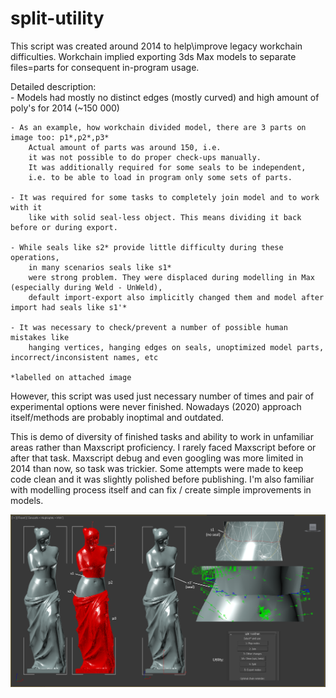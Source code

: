 # split-utility
This script was created around 2014 to help\improve legacy workchain difficulties.
Workchain implied exporting 3ds Max models to separate files=parts for consequent in-program usage.

Detailed description:	
	- Models had mostly no distinct edges (mostly curved) and 
		high amount of poly's for 2014 (~150 000)
	
	- As an example, how workchain divided model, there are 3 parts on image too: p1*,p2*,p3*
		Actual amount of parts was around 150, i.e. 
		it was not possible to do proper check-ups manually.
		It was additionally required for some seals to be independent, 
		i.e. to be able to load in program only some sets of parts.
	
	- It was required for some tasks to completely join model and to work with it 
		like with solid seal-less object. This means dividing it back before or during export.
	
	- While seals like s2* provide little difficulty during these operations, 
		in many scenarios seals like s1*
		were strong problem. They were displaced during modelling in Max (especially during Weld - UnWeld),
		default import-export also implicitly changed them and model after import had seals like s1'*

	- It was necessary to check/prevent a number of possible human mistakes like
		hanging vertices, hanging edges on seals, unoptimized model parts, incorrect/inconsistent names, etc
		
	*labelled on attached image

However, this script was used just necessary number of times and pair of experimental options were never finished.
Nowadays (2020) approach itself/methods are probably inoptimal and outdated.

This is demo of diversity of finished tasks and ability to work in unfamiliar areas rather than Maxscript proficiency.
I rarely faced Maxscript before or after that task.
Maxscript debug and even googling was more limited in 2014 than now, so task was trickier.
Some attempts were made to keep code clean and it was slightly polished before publishing.
I'm also familiar with modelling process itself and can fix / create simple improvements in models.

![Highlights:](https://github.com/halt9k/split-utility/blob/master/Desc/Desc.png?raw=true)
